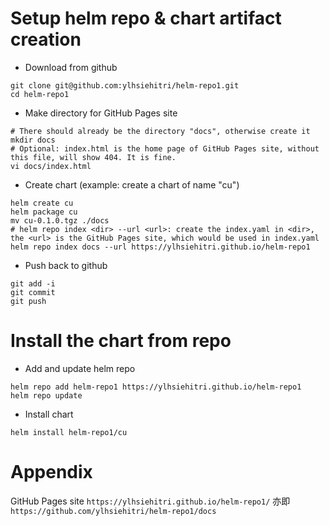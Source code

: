 # Setup helm repo & chart artifact creation

* Download from github
```console
git clone git@github.com:ylhsiehitri/helm-repo1.git
cd helm-repo1
```

* Make directory for GitHub Pages site
```console
# There should already be the directory "docs", otherwise create it
mkdir docs
# Optional: index.html is the home page of GitHub Pages site, without this file, will show 404. It is fine.
vi docs/index.html
```

* Create chart (example: create a chart of name "cu")
```console
helm create cu
helm package cu
mv cu-0.1.0.tgz ./docs
# helm repo index <dir> --url <url>: create the index.yaml in <dir>, the <url> is the GitHub Pages site, which would be used in index.yaml
helm repo index docs --url https://ylhsiehitri.github.io/helm-repo1
```

* Push back to github
```console
git add -i
git commit
git push
```

# Install the chart from repo

* Add and update helm repo
```console
helm repo add helm-repo1 https://ylhsiehitri.github.io/helm-repo1
helm repo update
```

* Install chart
```console
helm install helm-repo1/cu
```

# Appendix

GitHub Pages site `https://ylhsiehitri.github.io/helm-repo1/` 亦即 `https://github.com/ylhsiehitri/helm-repo1/docs`
